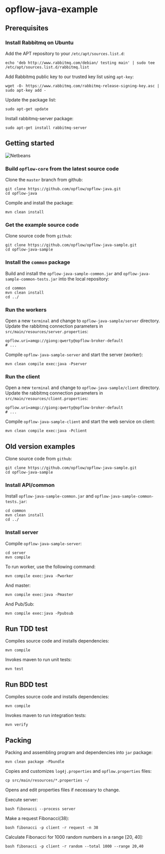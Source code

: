 # opflow-java-example

## Prerequisites

### Install Rabbitmq on Ubuntu

Add the APT repository to your `/etc/apt/sources.list.d`:

```shell
echo 'deb http://www.rabbitmq.com/debian/ testing main' | sudo tee /etc/apt/sources.list.d/rabbitmq.list
```

Add Rabbitmq public key to our trusted key list using `apt-key`:

```shell
wget -O- https://www.rabbitmq.com/rabbitmq-release-signing-key.asc | sudo apt-key add -
```

Update the package list:

```shell
sudo apt-get update
```

Install rabbitmq-server package:

```shell
sudo apt-get install rabbitmq-server
```

## Getting started

![Netbeans](https://raw.github.com/opflow/opflow-java-sample/master/docs/assets/images/opflow-netbeans-terminal.png)

### Build `opflow-core` from the latest source code

Clone the `master` branch from github:

```shell
git clone https://github.com/opflow/opflow-java.git
cd opflow-java
```

Compile and install the package:

```shell
mvn clean install
```

### Get the example source code

Clone source code from `github`:

```shell
git clone https://github.com/opflow/opflow-java-sample.git
cd opflow-java-sample
```

### Install the `common` package

Build and install the `opflow-java-sample-common.jar` and `opflow-java-sample-common-tests.jar` into the local repository:

```
cd common
mvn clean install
cd ../
```

### Run the workers

Open a new `terminal` and change to `opflow-java-sample/server` directory.
Update the rabbitmq connection parameters in `src/main/resources/server.properties`:

```properties
opflow.uri=amqp://giong:qwerty@opflow-broker-default
# ...
```

Compile `opflow-java-sample-server` and start the server (worker):

```shell
mvn clean compile exec:java -Pserver
```

### Run the client

Open a new `terminal` and change to `opflow-java-sample/client` directory.
Update the rabbitmq connection parameters in `src/main/resources/client.properties`:

```properties
opflow.uri=amqp://giong:qwerty@opflow-broker-default
# ...
```

Compile `opflow-java-sample-client` and start the web service on client:

```shell
mvn clean compile exec:java -Pclient
```

## Old version examples

Clone source code from `github`:

```shell
git clone https://github.com/opflow/opflow-java-sample.git
cd opflow-java-sample
```

### Install API/common

Install `opflow-java-sample-common.jar` and `opflow-java-sample-common-tests.jar`:

```
cd common
mvn clean install
cd ../
```

### Install server

Compile `opflow-java-sample-server`:

```shell
cd server
mvn compile
```

To run worker, use the following command:

```shell
mvn compile exec:java -Pworker
```

And master:

```shell
mvn compile exec:java -Pmaster
```

And Pub/Sub:

```shell
mvn compile exec:java -Ppubsub
```

## Run TDD test

Compiles source code and installs dependencies:

```shell
mvn compile
```

Invokes maven to run unit tests:

```shell
mvn test
```

## Run BDD test

Compiles source code and installs dependencies:

```shell
mvn compile
```

Invokes maven to run integration tests:

```shell
mvn verify
```

## Packing

Packing and assembling program and dependencies into `jar` package:

```shell
mvn clean package -Pbundle
```

Copies and customizes `log4j.properties` and `opflow.properties` files:

```shell
cp src/main/resources/*.properties ~/
```

Opens and edit properties files if necessary to change.

Execute server:

```shell
bash fibonacci --process server
```

Make a request Fibonacci(38):


```shell
bash fibonacci -p client -r request -n 38
```

Calculate Fibonacci for 1000 random numbers in a range [20, 40]:

```shell
bash fibonacci -p client -r random --total 1000 --range 20,40
```
